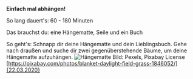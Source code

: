**Einfach mal abhängen!**

So lang dauert's: 60 - 180 Minuten

Das brauchst du: eine Hängematte, Seile und ein Buch

So geht's: Schnapp dir deine Hängematte und dein Lieblingsbuch. Gehe nach draußen und suche dir zwei gegenüberstehende Bäume, um deine Hängematte aufzuhängen. 
![Hängematte](https://cdn.pixabay.com/photo/2016/11/21/15/46/blanket-1846052_1280.jpg)
Bild: Pexels, Pixabay License [https://pixabay.com/photos/blanket-daylight-field-grass-1846052/]{22.03.2020}
